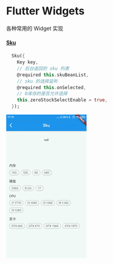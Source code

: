 # Flutter Widgets

各种常用的 Widget 实现

#### [Sku](https://github.com/iTwoFlutter/widgets/blob/master/lib/widgets/widget_sku.dart)
```dart
  Sku({
    Key key,
    // 后台返回的 sku 列表
    @required this.skuBeanList,
    // sku 的选择监听
    @required this.onSelected,
    // 0库存的是否允许选择
    this.zeroStockSelectEnable = true,
  });
```

<img width="216" height="384" src="https://github.com/iTwoFlutter/widgets/blob/master/png/sku.gif"/>

